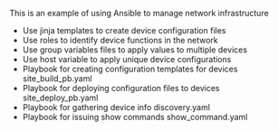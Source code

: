 This is an example of using Ansible to manage network infrastructure
- Use jinja templates to create device configuration files
- Use roles to identify device functions in the network
- Use group variables files to apply values to multiple devices
- Use host variable to apply unique device configurations
- Playbook for creating configuration templates for devices site_build_pb.yaml
- Playbook for deploying configuration files to devices site_deploy_pb.yaml
- Playbook for gathering device info discovery.yaml
- Playbook for issuing show commands show_command.yaml

